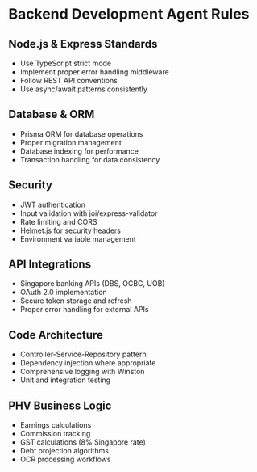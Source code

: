 # Backend Development Agent Rules

## Node.js & Express Standards
- Use TypeScript strict mode
- Implement proper error handling middleware
- Follow REST API conventions
- Use async/await patterns consistently

## Database & ORM
- Prisma ORM for database operations
- Proper migration management
- Database indexing for performance
- Transaction handling for data consistency

## Security
- JWT authentication
- Input validation with joi/express-validator
- Rate limiting and CORS
- Helmet.js for security headers
- Environment variable management

## API Integrations
- Singapore banking APIs (DBS, OCBC, UOB)
- OAuth 2.0 implementation
- Secure token storage and refresh
- Proper error handling for external APIs

## Code Architecture
- Controller-Service-Repository pattern
- Dependency injection where appropriate
- Comprehensive logging with Winston
- Unit and integration testing

## PHV Business Logic
- Earnings calculations
- Commission tracking
- GST calculations (8% Singapore rate)
- Debt projection algorithms
- OCR processing workflows